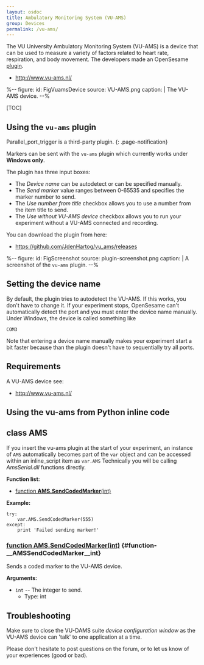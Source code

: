```yaml
---
layout: osdoc
title: Ambulatory Monitoring System (VU-AMS)
group: Devices
permalink: /vu-ams/
---
```


The VU University Ambulatory Monitoring System (VU-AMS) is a device that can be used to measure a variety of factors related to heart rate, respiration, and body movement. The developers made an OpenSesame [plugin](https://github.com/JdenHartog/vu_ams).

- <http://www.vu-ams.nl/>

%--
figure:
 id: FigVuamsDevice
 source: VU-AMS.png
 caption: |
  The VU-AMS device.
--%

[TOC]

## Using the `vu-ams` plugin

Parallel_port_trigger is a third-party plugin.
{: .page-notification}

Markers can be sent with the `vu-ams` plugin which currently works under **Windows only**.

The plugin has three input boxes:

- The *Device name* can be autodetect or can be specified manually.
- The *Send marker* value ranges between 0-65535 and specifies the marker number to send.
- The *Use number from title* checkbox allows you to use a number from the item title to send.
- The *Use without VU-AMS device* checkbox allows you to run your experiment without a VU-AMS connected and recording.

You can download the plugin from here:

- <https://github.com/JdenHartog/vu_ams/releases>

%--
figure:
 id: FigScreenshot
 source: plugin-screenshot.png
 caption: |
  A screenshot of the `vu-ams` plugin.
--%

## Setting the device name

By default, the plugin tries to autodetect the VU-AMS. If this works, you don't have to change it. If your experiment stops, OpenSesame can't automatically detect the port and you must enter the device name manually. Under Windows, the device is called something like

	COM3

Note that entering a device name manually makes your experiment start a bit faster because than the plugin doesn't have to sequentially  try all ports.

## Requirements

A VU-AMS device see:

- <http://www.vu-ams.nl/>

## Using the vu-ams from Python inline code

## class __AMS__

If you insert the vu-ams plugin at the start of your experiment, an
instance of `AMS` automatically becomes part of the `var`
object and can be accessed within an inline_script item as `var.AMS`
Technically you will be calling *AmsSerial.dll* functions directly.

__Function list:__

- [function __AMS\.SendCodedMarker__\(int\)](#function-__AMSSendCodedMarker__int)

__Example:__

~~~ .python
try:
	var.AMS.SendCodedMarker(555)
except:
	print 'Failed sending marker!'
~~~

### [function __AMS\.SendCodedMarker__\(int\)](#function-__AMSSendCodedMarker__int) {#function-__AMSSendCodedMarker__int}

Sends a coded marker to the VU-AMS device.

__Arguments:__

- `int` -- The integer to send.
	- Type: int


[function __AMS\.SendCodedMarker__\(int\)]: #function-__AMSSendCodedMarker__int


## Troubleshooting

Make sure to close the VU-DAMS suite *device configuration window* as the VU-AMS device can 'talk' to one application at a time.

Please don't hesitate to post questions on the forum, or to let us know of your experiences (good or bad).

